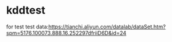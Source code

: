 # kddtest
for test
test data:https://tianchi.aliyun.com/datalab/dataSet.htm?spm=5176.100073.888.16.252297dfriiD6D&id=24
